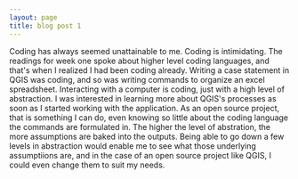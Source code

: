 ```yaml
---
layout: page
title: blog post 1
---
```


Coding has always seemed unattainable to me.
  Coding is intimidating.
  The readings for week one spoke about higher level coding languages, and that's when I realized I had been coding already.
Writing a case statement in QGIS was coding, and so was writing commands to organize an excel spreadsheet.
Interacting with a computer is coding, just with a high level of abstraction.
 I was interested in learning more about QGIS's processes as soon as I started working with the application.
As an open source project, that is something I can do, even knowing so little about the coding language the commands are formulated in.
The higher the level of abstration, the more assumptions are baked into the outputs.
Being able to go down a few levels in abstraction would enable me to see what those underlying assumptiions are, and in the case of an open source project like QGIS, I could even change them to suit my needs.
